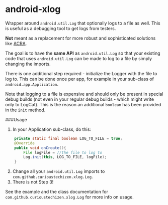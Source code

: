 android-xlog
============

Wrapper around `android.util.Log` that optionally logs to a file as well. This is useful as a debugging tool to get logs from testers.

**Not** meant as a replacement for more robust and sophisticated solutions like [ACRA](http://acra.ch/).

The goal is to have the **same API** as `android.util.Log` so that your existing code that uses `android.util.Log` can be made to log to a file by simply changing the imports.

There is one additional step required - initialize the Logger with the file to log to. This can be done once per app, for example in your sub-class of `android.app.Application`. 

Note that logging to a file is expensive and should only be present in special debug builds (not even in your regular debug builds - which might write only to LogCat). This is the reason an additional `boolean` has been provided in the `init` method.

###Usage

1. In your Application sub-class, do this:

```java
    private static final boolean LOG_TO_FILE = true;
    @Override
    public void onCreate(){
        File logFile = //the file to log to
        Log.init(this, LOG_TO_FILE, logFile);
    }
```

2. Change all your `android.util.Log` imports to `com.github.curioustechizen.xlog.Log`.
3. There is not Step 3!


See the example and the class documentation for `com.github.curioustechizen.xlog.Log` for more info on usage.

